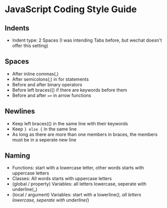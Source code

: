 # JavaScript Coding Style Guide
## Indents
- Indent type: 2 Spaces (I was intending Tabs before, but wechat doesn't offer this setting)
## Spaces
- After inline commas(,)
- After semicolons(;) in for statements
- Before and after binary operators
- Before left braces({) if there are keywords before them
- Before and after `=>` in arrow functions
## Newlines
- Keep left braces({) in the same line with their keywords
- Keep `} else {` in the same line
- As long as there are more than one members in braces, the members must be in a seperate new line
## Naming
- Functions: start with a lowercase letter, other words starts with uppercase letters
- Classes: All words starts with uppercase letters
- (global / property) Variables: all letters lowercase, seperate with underline(_)
- (local / argument) Variables: start with a lowerline(_), all letters lowercase, seperate with underline(_)
